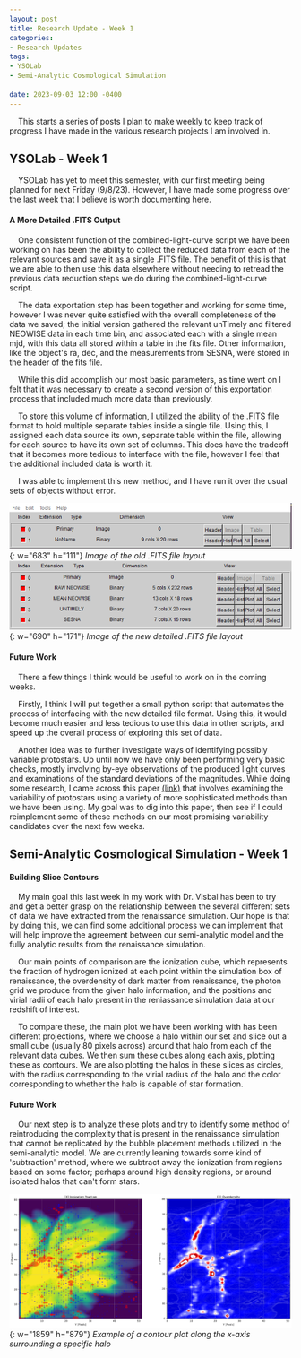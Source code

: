 ```yaml
---
layout: post
title: Research Update - Week 1
categories:
- Research Updates
tags:
- YSOLab
- Semi-Analytic Cosmological Simulation

date: 2023-09-03 12:00 -0400
---
```


    This starts a series of posts I plan to make weekly to keep track of progress I have made in the various research projects I am involved in.

## YSOLab - Week 1

    YSOLab has yet to meet this semester, with our first meeting being planned for next Friday (9/8/23). However, I have made some progress over the last week that I believe is worth documenting here.

#### A More Detailed .FITS Output

    One consistent function of the combined-light-curve script we have been working on has been the ability to collect the reduced data from each of the relevant sources and save it as a single .FITS file. The benefit of this is that we are able to then use this data elsewhere without needing to retread the previous data reduction steps we do during the combined-light-curve script.

    The data exportation step has been together and working for some time, however I was never quite satisfied with the overall completeness of the data we saved; the initial version gathered the relevant unTimely and filtered NEOWISE data in each time bin, and associated each with a single mean mjd, with this data all stored within a table in the fits file. Other information, like the object's ra, dec, and the measurements from SESNA, were stored in the header of the fits file.

    While this did accomplish our most basic parameters, as time went on I felt that it was necessary to create a second version of this exportation process that included much more data than previously.

    To store this volume of information, I utilized the ability of the .FITS file format to hold multiple separate tables inside a single file. Using this, I assigned each data source its own, separate table within the file, allowing for each source to have its own set of columns. This does have the tradeoff that it becomes more tedious to interface with the file, however I feel that the additional included data is worth it.

    I was able to implement this new method, and I have run it over the usual sets of objects without error.

![Desktop View](/assets/img/old_table.png){: w="683" h="111"}
_Image of the old .FITS file layout_
![Desktop View](/assets/img/detailed_table.png){: w="690" h="171"}
_Image of the new detailed .FITS file layout_


#### Future Work

    There a few things I think would be useful to work on in the coming weeks. 

    Firstly, I think I will put together a small python script that automates the process of interfacing with the new detailed file format. Using this, it would become much easier and less tedious to use this data in other scripts, and speed up the overall process of exploring this set of data.

    Another idea was to further investigate ways of identifying possibly variable protostars. Up until now we have only been performing very basic checks, mostly involving by-eye observations of the produced light curves and examinations of the standard deviations of the magnitudes. While doing some research, I came across this paper [(link)](https://www.aanda.org/articles/aa/pdf/2019/07/aa35418-19.pdf) that involves examining the variability of protostars using a variety of more sophisticated methods than we have been using. My goal was to dig into this paper, then see if I could reimplement some of these methods on our most promising variability candidates over the next few weeks.

## Semi-Analytic Cosmological Simulation - Week 1

#### Building Slice Contours

    My main goal this last week in my work with Dr. Visbal has been to try and get a better grasp on the relationship between the several different sets of data we have extracted from the renaissance simulation. Our hope is that by doing this, we can find some additional process we can implement that will help improve the agreement between our semi-analytic model and the fully analytic results from the renaissance simulation.

    Our main points of comparison are the ionization cube, which represents the fraction of hydrogen ionized at each point within the simulation box of renaissance, the  overdensity of dark matter from renaissance, the photon grid we produce from the given halo information, and the positions and virial radii of each halo present in the reniassance simulation data at our redshift of interest.

    To compare these, the main plot we have been working with has been different projections, where we choose a halo within our set and slice out a small cube (usually 80 pixels across) around that halo from each of the relevant data cubes. We then sum these cubes along each axis, plotting these as contours. We are also plotting the halos in these slices as circles, with the radius corresponding to the virial radius of the halo and the color corresponding to whether the halo is capable of star formation.

#### Future Work

    Our next step is to analyze these plots and try to identify some method of reintroducing the complexity that is present in the renaissance simulation that cannot be replicated by the bubble placement methods utilized in the semi-analytic model. We are currently leaning towards some kind of 'subtraction' method, where we subtract away the ionization from regions based on some factor; perhaps around high density regions, or around isolated halos that can't form stars.

![Desktop View](/assets/img/slices.png){: w="1859" h="879"}
_Example of a contour plot along the x-axis surrounding a specific halo_